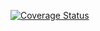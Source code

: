 [![Coverage Status](https://coveralls.io/repos/github/davysz/questme/badge.svg?branch=master)](https://coveralls.io/github/davysz/questme?branch=master)
